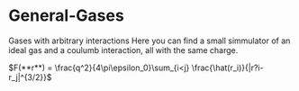 # General-Gases
Gases with arbitrary interactions
Here you can find a small simmulator of an ideal gas and a coulumb interaction, all with the same charge.

$F(**r**) = \frac{q^2}{4\pi\epsilon_0}\sum_{i<j} \frac{\hat(r_i)}{|r?i-r_j|^{3/2}}$ 
